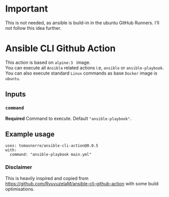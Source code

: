 # Important

This is not needed, as ansible is build-in in the ubuntu GitHub Runners.
I'll not follow this idea further.  

# Ansible CLI Github Action

This action is based on `alpine:3 ` image.  
You can execute all `Ansible` related actions i.e, `ansible` or `ansible-playbook`.  
You can also execute standard `Linux` commands as base `Docker` image is `ubuntu`.

## Inputs

### `command`

**Required** Command to execute. Default `"ansible-playbook"`.

## Example usage

```
uses: tomasnorre/ansible-cli-action@0.0.5
with:
  command: "ansible-playbook main.yml"
```

### Disclaimer

This is heavily inspired and copied from https://github.com/RvuvuzelaM/ansible-cli-github-action with some build optimisations.

